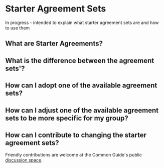 # Starter Agreement Sets

In progress - intended to explain what starter agreement sets are and how to use them 

## What are Starter Agreements? 

## What is the difference between the agreement sets'?

## How can I adopt one of the available agreement sets?

## How can I adjust one of the available agreement sets to be more specific for my group?

## How can I contribute to changing the starter agreement sets?

Friendly contributions are welcome at the Common Guide's public [discussion space](https://github.com/CommonGuide/commonguide/discussions).